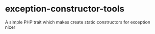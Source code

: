 # exception-constructor-tools
A simple PHP trait which makes create static constructors for exception nicer
